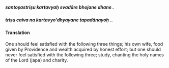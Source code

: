 ##### santoṣastriṣu kartavyaḥ svadāre bhojane dhane .
##### triṣu caiva na kartavyo'dhyayane tapadānayoḥ ..

#### Translation

One should feel satisfied with the following three things; his own wife, food given by Providence and wealth acquired by honest effort; but one should never feel satisfied with the following three; study, chanting the holy names of the Lord (japa) and charity.